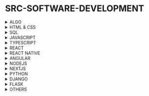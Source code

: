 # SRC-SOFTWARE-DEVELOPMENT

<details>
<summary> ALGO </summary>

### [01-Udemy-Master-the-Coding-interview-Data-Structures-ZTM](https://github.com/omeatai/src-AI-Software/blob/main/src/algo/01-Udemy-Master-the-Coding-interview-Data-Structures-ZTM.md)


</details>

<details>
<summary> HTML & CSS </summary>

### [01-Udemy - Complete Web & Mobile Designer: UI/UX, Figma](https://github.com/omeatai/src-AI-Software/blob/main/src/html_css/01-complete-web-mobile.md)


</details>


<details>
<summary> SQL </summary>

### [01-LinkedIn - SQL Essential Training](https://github.com/omeatai/src-AI-Software/blob/main/src/sql/01_sql_essential_training.md)

</details>

<details>
<summary> JAVASCRIPT </summary>

### [01-Linkedin-Learning Javascript Language](https://github.com/omeatai/src-AI-Software/blob/main/src/js/01-js-learning-js-lang.md)

### [02-Linkedin-Javascript Essential Training](https://github.com/omeatai/src-AI-Software/blob/main/src/js/02-js-ess-training.md)

### [03-Youtube-JS-Tutorial-Dave-Gray](https://github.com/omeatai/src-AI-Software/blob/main/src/js/03-Youtube-JS-Tutorial-Dave-Gray.md)

</details>

<details>
<summary> TYPESCRIPT </summary>

</details>

<details>
<summary> REACT </summary>

### [01-React Essential Training](https://github.com/omeatai/src-AI-Software/blob/main/src/react/01-react-ess-training.md)

### [02-Udemy-Complete-react-Developer-ZTM](https://github.com/omeatai/src-AI-Software/blob/main/src/react/02-Udemy-Complete-react-Developer-ZTM.md)

### [03-Udemy-Full-Stack-Web-Development-Odafe](https://github.com/omeatai/src-AI-Software/blob/main/src/react/03-Udemy-Full-Stack-Web-Development-Odafe.md)

### [04-Udemy-Beginner-to-advanced-Redux-Ecommerce-Zino](https://github.com/omeatai/src-AI-Software/blob/main/src/react/04-Udemy-Beginner-to-advanced-Redux-Ecommerce-Zino.md)

### [05-Youtube-ReactJS-Tutorial-for-beginners-CodeEvolution](https://github.com/omeatai/src-AI-Software/blob/main/src/react/05-Youtube-ReactJS-Tutorial-for-beginners-CodeEvolution.md)

### [06-Youtube-React-Redux-Tutorial](https://github.com/omeatai/src-AI-Software/blob/main/src/react/06-Youtube-React-Redux-Tutorial.md)

### [07-Youtube-React-Typescript-Tutorial-CodeEvolution](https://github.com/omeatai/src-AI-Software/blob/main/src/react/07-Youtube-React-Typescript-Tutorial-CodeEvolution.md)

### [08-Youtube-React-Nodejs-Crash-Course-NetNinja](https://github.com/omeatai/src-AI-Software/blob/main/src/react/08-Youtube-React-Nodejs-Crash-Course-NetNinja.md)

### [09-Youtube-React-Node-Express-Dave-Gray](https://github.com/omeatai/src-AI-Software/blob/main/src/react/09-Youtube-React-Node-Express-Dave-Gray.md)


</details>

<details>
<summary> REACT NATIVE </summary>

### [01-Udemy-Complete-React-Native-ZTM](https://github.com/omeatai/src-AI-Software/blob/main/src/react-native/01-Udemy-Complete-React-Native-ZTM.md)

</details>

<details>
<summary> ANGULAR </summary>

</details>

<details>
<summary> NODEJS </summary>

### [01-Building APIs with Node and Express*](https://github.com/omeatai/src-AI-Software/blob/main/src/node/01-Linkedin-APIs-with-Node-Express.md)

### [02-Node Essential Training*](https://github.com/omeatai/src-AI-Software/blob/main/src/node/02-Node-Essential-Training.md)

### [03-Learning NPM - A Package Manager*](https://github.com/omeatai/src-AI-Software/blob/main/src/node/03-Learning_npm_package_manager.md)

### [04-Build Powerful Web Apps with Node*](https://github.com/omeatai/src-AI-Software/blob/main/src/node/04-Build_Powerful_Web_Apps_with_Node.md)

### [05-Building a Website with Node.js and Express.js*](https://github.com/omeatai/src-AI-Software/blob/main/src/node/05-Building_a_Website_with_Node_and_Express.md)

### [06-Advanced Express](https://github.com/omeatai/src-AI-Software/blob/main/src/node/06-Advanced_Express.md)

### [07-Udemy-Complete-Node-Developer-ZTM](https://github.com/omeatai/src-AI-Software/blob/main/src/node/07-Udemy-Complete-Node-Developer-ZTM.md)


</details>

<details>
<summary> NEXTJS </summary>

### [01-Nextjs-Tutorial-CodeEvolution](https://github.com/omeatai/src-AI-Software/blob/main/src/nextjs/01-Nextjs-Tutorial-CodeEvolution.md)

### [02-Udemy-Complete-Nextjs-Developer-ZTM](https://github.com/omeatai/src-AI-Software/blob/main/src/nextjs/02-Udemy-Complete-Nextjs-Developer-ZTM.md)

</details>

<details>
<summary> PYTHON </summary>

### [01-LinkedIn - Python Object Oriented Training*](https://github.com/omeatai/src-AI-Software/blob/main/src/python/01-Python-Object-Oriented.md)

### [02-LinkedIn - Python Essential Training](https://github.com/omeatai/src-AI-Software/blob/main/src/python/02-Python-Essential-Training.md)

### [03-LinkedIn - Pandas Essential Training](https://github.com/omeatai/src-AI-Software/blob/main/src/python/03-Pandas-Essential-Training.md)

### [04-LinkedIn - Pandas Exercises](https://github.com/omeatai/src-AI-Software/blob/main/src/python/04-Pandas-Exercises.md)

### [05-LinkedIn - Level Up Python](https://github.com/omeatai/src-AI-Software/blob/main/src/python/05-Level-Up-Python.md)

### [06-Udemy-Complete-Python-Developer-Course-ZTM](https://github.com/omeatai/src-AI-Software/blob/main/src/python/06-Udemy-Complete-Python-Developer-Course-ZTM.md)

### [07-Udemy-100-Days-of-Code-Angela-Yu](https://github.com/omeatai/src-AI-Software/blob/main/src/python/07-Udemy-100-Days-of-Code-Angela-Yu.md)

### [20-Youtube - Dave Gray Python-Flask Training](https://github.com/omeatai/src-AI-Software/blob/main/src/python/20-Dave-Gray-Python-Flask.md)


</details>

<details>
<summary> DJANGO </summary>

### [01-LinkedIn - Django Essential Training*](https://github.com/omeatai/src-AI-Software/blob/main/src/django/01-LinkedIn-Django-Essential.md)

### [02-LinkedIn - Building a Personal Portfolio with Django*](https://github.com/omeatai/src-AI-Software/blob/main/src/django/02-LinkedIn-Django-Personal-Portfolio.md)

### [03-LinkedIn - Django Forms*](https://github.com/omeatai/src-AI-Software/blob/main/src/django/03-LinkedIn-Django-Forms.md)

### [04-Udemy - Django A-Z Build and Deploy Web Project*](https://github.com/omeatai/src-AI-Software/blob/main/src/django/04-Udemy-Django-A-Z.md)

### [05-LinkedIn-Building React and Django Apps](https://github.com/omeatai/src-AI-Software/blob/main/src/django/05-LinkedIn-Django-React-and-Django-apps.md)

### [06-LinkedIn-Restful-Web-APIs-With-Django*](https://github.com/omeatai/src-AI-Software/blob/main/src/django/06-LinkedIn-Restful-Web-APIs-With-Django.md)

### [07-Udemy-React-Django-Practical](https://github.com/omeatai/src-AI-Software/blob/main/src/django/07-Udemy-React-Django-Practical.md)

### [08-Udemy-Ultimate-Authentication-Course-with-Django-and-React](https://github.com/omeatai/src-AI-Software/blob/main/src/django/08-Udemy-Ultimate-Authentication-Course-with-Django-and-React.md)

### [09-Udemy-React-Nextjs-and-Django-Practical-Guide](https://github.com/omeatai/src-AI-Software/blob/main/src/django/09-Udemy-React-Nextjs-and-Django-Practical-Guide.md)

### [10-Youtube-Deploy-on-Docker-and-Kubernetes](https://github.com/omeatai/src-AI-Software/blob/main/src/django/10-Youtube-Deploy-on-Docker-and-Kubernetes.md)

### [11-Udemy-Django-REST-Framework-with-React-Frontend](https://github.com/omeatai/src-AI-Software/blob/main/src/django/11-Udemy-Django-REST-Framework-with-React-Frontend.md)

### [12-Youtube-Django-Course-for-absolute-beginners](https://github.com/omeatai/src-AI-Software/blob/main/src/django/12-Youtube-Django-Course-for-absolute-beginners.md)

</details>

<details>
<summary> FLASK </summary>

</details>

<details>
<summary> OTHERS </summary>

### [01-Youtube-Firebase9-Tutorial-NetNinja](https://github.com/omeatai/src-AI-Software/blob/main/src/others/01-Youtube-Firebase9-Tutorial-NetNinja.md)

</details>




